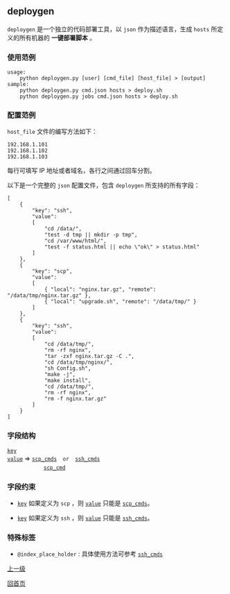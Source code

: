 deploygen
--

`deploygen` 是一个独立的代码部署工具，以 `json` 作为描述语言，生成 `hosts` 所定义的所有机器的 **一键部署脚本** 。

### 使用范例 ###

    usage:
        python deploygen.py [user] [cmd_file] [host_file] > [output]
    sample:
        python deploygen.py cmd.json hosts > deploy.sh
        python deploygen.py jobs cmd.json hosts > deploy.sh


### 配置范例 ###

`host_file` 文件的编写方法如下：

    192.168.1.101
	192.168.1.102
	192.168.1.103

每行可填写 IP 地址或者域名，各行之间通过回车分割。

以下是一个完整的 `json` 配置文件，包含 `deploygen` 所支持的所有字段：

    [
	    {
	        "key": "ssh",
	        "value":
	        [
	            "cd /data/",
	            "test -d tmp || mkdir -p tmp",
	            "cd /var/www/html/",
	            "test -f status.html || echo \"ok\" > status.html"
	        ]
	    },
	    {
	        "key": "scp",
	        "value":
	        [
	            { "local": "nginx.tar.gz", "remote": "/data/tmp/nginx.tar.gz" },
	            { "local": "upgrade.sh", "remote": "/data/tmp/" }
	        ]
	    },
	    {
	        "key": "ssh",
	        "value":
	        [
	            "cd /data/tmp/",
	            "rm -rf nginx",
	            "tar -zxf nginx.tar.gz -C .",
	            "cd /data/tmp/nginx/",
	            "sh Config.sh",
	            "make -j",
	            "make install",
	            "cd /data/tmp/",
	            "rm -rf nginx",
	            "rm -f nginx.tar.gz"
	        ]
	    }
	]

### 字段结构 ###

[`key`](deploygen/key.md)  
[`value`](deploygen/value.md) => [`scp_cmds`](deploygen/scp_cmds.md)　`or`　[`ssh_cmds`](deploygen/ssh_cmds.md)  
　　　　　　[`scp_cmd`](deploygen/scp_cmd.md)  

### 字段约束 ###

* [`key`](deploygen/key.md) 如果定义为 `scp` ，则 [`value`](deploygen/value.md) 只能是 [`scp_cmds`](deploygen/scp_cmds.md)。

* [`key`](deploygen/key.md) 如果定义为 `ssh` ，则 [`value`](deploygen/value.md) 只能是 [`ssh_cmds`](deploygen/ssh_cmds.md)。

### 特殊标签 ###

* `@index_place_holder` : 具体使用方法可参考 [`ssh_cmds`](deploygen/ssh_cmds.md) 

[上一级](index.md)

[回首页](../index.md)